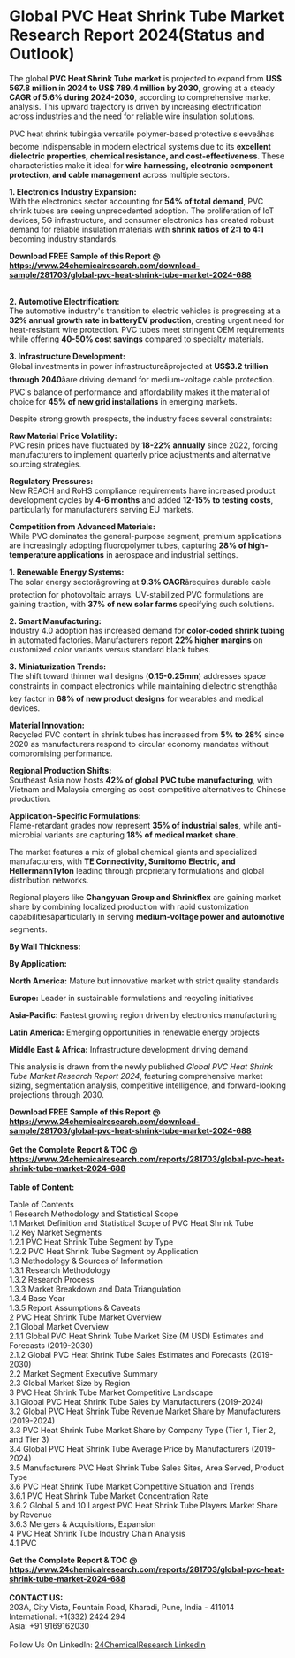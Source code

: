 <h1>Global PVC Heat Shrink Tube Market Research Report 2024(Status and Outlook)</h1><p>The global <strong>PVC Heat Shrink Tube market</strong> is projected to expand from <strong>US$ 567.8 million in 2024 to US$ 789.4 million by 2030</strong>, growing at a steady <strong>CAGR of 5.6% during 2024-2030</strong>, according to comprehensive market analysis. This upward trajectory is driven by increasing electrification across industries and the need for reliable wire insulation solutions.</p><p>PVC heat shrink tubingâa versatile polymer-based protective sleeveâhas become indispensable in modern electrical systems due to its <strong>excellent dielectric properties, chemical resistance, and cost-effectiveness</strong>. These characteristics make it ideal for <strong>wire harnessing, electronic component protection, and cable management</strong> across multiple sectors.</p><p><strong>1. Electronics Industry Expansion:</strong><br>
With the electronics sector accounting for <strong>54% of total demand</strong>, PVC shrink tubes are seeing unprecedented adoption. The proliferation of IoT devices, 5G infrastructure, and consumer electronics has created robust demand for reliable insulation materials with <strong>shrink ratios of 2:1 to 4:1</strong> becoming industry standards.</p><div><b>Download FREE Sample of this Report @ 
            <a href="https://www.24chemicalresearch.com/download-sample/281703/global-pvc-heat-shrink-tube-market-2024-688">
            https://www.24chemicalresearch.com/download-sample/281703/global-pvc-heat-shrink-tube-market-2024-688</a></b></div><br><p><strong>2. Automotive Electrification:</strong><br>
The automotive industry's transition to electric vehicles is progressing at a <strong>32% annual growth rate in batteryEV production</strong>, creating urgent need for heat-resistant wire protection. PVC tubes meet stringent OEM requirements while offering <strong>40-50% cost savings</strong> compared to specialty materials.</p><p><strong>3. Infrastructure Development:</strong><br>
Global investments in power infrastructureâprojected at <strong>US$3.2 trillion through 2040</strong>âare driving demand for medium-voltage cable protection. PVC's balance of performance and affordability makes it the material of choice for <strong>45% of new grid installations</strong> in emerging markets.</p><p>Despite strong growth prospects, the industry faces several constraints:</p><p><strong>Raw Material Price Volatility:</strong><br>
	PVC resin prices have fluctuated by <strong>18-22% annually</strong> since 2022, forcing manufacturers to implement quarterly price adjustments and alternative sourcing strategies.</p><p><strong>Regulatory Pressures:</strong><br>
	New REACH and RoHS compliance requirements have increased product development cycles by <strong>4-6 months</strong> and added <strong>12-15% to testing costs</strong>, particularly for manufacturers serving EU markets.</p><p><strong>Competition from Advanced Materials:</strong><br>
	While PVC dominates the general-purpose segment, premium applications are increasingly adopting fluoropolymer tubes, capturing <strong>28% of high-temperature applications</strong> in aerospace and industrial settings.</p><p><strong>1. Renewable Energy Systems:</strong><br>
The solar energy sectorâgrowing at <strong>9.3% CAGR</strong>ârequires durable cable protection for photovoltaic arrays. UV-stabilized PVC formulations are gaining traction, with <strong>37% of new solar farms</strong> specifying such solutions.</p><p><strong>2. Smart Manufacturing:</strong><br>
Industry 4.0 adoption has increased demand for <strong>color-coded shrink tubing</strong> in automated factories. Manufacturers report <strong>22% higher margins</strong> on customized color variants versus standard black tubes.</p><p><strong>3. Miniaturization Trends:</strong><br>
The shift toward thinner wall designs (<strong>0.15-0.25mm</strong>) addresses space constraints in compact electronics while maintaining dielectric strengthâa key factor in <strong>68% of new product designs</strong> for wearables and medical devices.</p><p><strong>Material Innovation:</strong><br>
	Recycled PVC content in shrink tubes has increased from <strong>5% to 28%</strong> since 2020 as manufacturers respond to circular economy mandates without compromising performance.</p><p><strong>Regional Production Shifts:</strong><br>
	Southeast Asia now hosts <strong>42% of global PVC tube manufacturing</strong>, with Vietnam and Malaysia emerging as cost-competitive alternatives to Chinese production.</p><p><strong>Application-Specific Formulations:</strong><br>
	Flame-retardant grades now represent <strong>35% of industrial sales</strong>, while anti-microbial variants are capturing <strong>18% of medical market share</strong>.</p><p>The market features a mix of global chemical giants and specialized manufacturers, with <strong>TE Connectivity, Sumitomo Electric, and HellermannTyton</strong> leading through proprietary formulations and global distribution networks.</p><p>Regional players like <strong>Changyuan Group and Shrinkflex</strong> are gaining market share by combining localized production with rapid customization capabilitiesâparticularly in serving <strong>medium-voltage power and automotive</strong> segments.</p><p><strong>By Wall Thickness:</strong></p><p><strong>By Application:</strong></p><p><strong>North America:</strong> Mature but innovative market with strict quality standards</p><p><strong>Europe:</strong> Leader in sustainable formulations and recycling initiatives</p><p><strong>Asia-Pacific:</strong> Fastest growing region driven by electronics manufacturing</p><p><strong>Latin America:</strong> Emerging opportunities in renewable energy projects</p><p><strong>Middle East &amp; Africa:</strong> Infrastructure development driving demand</p><p>This analysis is drawn from the newly published <em>Global PVC Heat Shrink Tube Market Research Report 2024</em>, featuring comprehensive market sizing, segmentation analysis, competitive intelligence, and forward-looking projections through 2030.</p><div><b>Download FREE Sample of this Report @ 
            <a href="https://www.24chemicalresearch.com/download-sample/281703/global-pvc-heat-shrink-tube-market-2024-688">
            https://www.24chemicalresearch.com/download-sample/281703/global-pvc-heat-shrink-tube-market-2024-688</a></b></div><br><div><b>Get the Complete Report & TOC @ 
            <a href="https://www.24chemicalresearch.com/reports/281703/global-pvc-heat-shrink-tube-market-2024-688">
            https://www.24chemicalresearch.com/reports/281703/global-pvc-heat-shrink-tube-market-2024-688</a></b></div><br>
            <b>Table of Content:</b><p>Table of Contents<br />
 1 Research Methodology and Statistical Scope<br />
 1.1 Market Definition and Statistical Scope of PVC Heat Shrink Tube<br />
 1.2 Key Market Segments<br />
 1.2.1 PVC Heat Shrink Tube Segment by Type<br />
 1.2.2 PVC Heat Shrink Tube Segment by Application<br />
 1.3 Methodology & Sources of Information<br />
 1.3.1 Research Methodology<br />
 1.3.2 Research Process<br />
 1.3.3 Market Breakdown and Data Triangulation<br />
 1.3.4 Base Year<br />
 1.3.5 Report Assumptions & Caveats<br />
 2 PVC Heat Shrink Tube Market Overview<br />
 2.1 Global Market Overview<br />
 2.1.1 Global PVC Heat Shrink Tube Market Size (M USD) Estimates and Forecasts (2019-2030)<br />
 2.1.2 Global PVC Heat Shrink Tube Sales Estimates and Forecasts (2019-2030)<br />
 2.2 Market Segment Executive Summary<br />
 2.3 Global Market Size by Region<br />
 3 PVC Heat Shrink Tube Market Competitive Landscape<br />
 3.1 Global PVC Heat Shrink Tube Sales by Manufacturers (2019-2024)<br />
 3.2 Global PVC Heat Shrink Tube Revenue Market Share by Manufacturers (2019-2024)<br />
 3.3 PVC Heat Shrink Tube Market Share by Company Type (Tier 1, Tier 2, and Tier 3)<br />
 3.4 Global PVC Heat Shrink Tube Average Price by Manufacturers (2019-2024)<br />
 3.5 Manufacturers PVC Heat Shrink Tube Sales Sites, Area Served, Product Type<br />
 3.6 PVC Heat Shrink Tube Market Competitive Situation and Trends<br />
 3.6.1 PVC Heat Shrink Tube Market Concentration Rate<br />
 3.6.2 Global 5 and 10 Largest PVC Heat Shrink Tube Players Market Share by Revenue<br />
 3.6.3 Mergers & Acquisitions, Expansion<br />
 4 PVC Heat Shrink Tube Industry Chain Analysis<br />
 4.1 PVC </p><div><b>Get the Complete Report & TOC @ 
            <a href="https://www.24chemicalresearch.com/reports/281703/global-pvc-heat-shrink-tube-market-2024-688">
            https://www.24chemicalresearch.com/reports/281703/global-pvc-heat-shrink-tube-market-2024-688</a></b></div><br><b>CONTACT US:</b><br>
            203A, City Vista, Fountain Road, Kharadi, Pune, India - 411014<br>
            International: +1(332) 2424 294<br>
            Asia: +91 9169162030 <br><br>
            Follow Us On LinkedIn: <a href="https://www.linkedin.com/company/24chemicalresearch/">24ChemicalResearch LinkedIn</a>